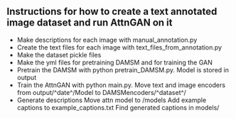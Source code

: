 ## Instructions for how to create a text annotated image dataset and run AttnGAN on it
- Make descriptions for each image with manual_annotation.py
- Create the text files for each image with text_files_from_annotation.py
- Make the dataset pickle files
- Make the yml files for pretraining DAMSM and for training the GAN
- Pretrain the DAMSM with python pretrain_DAMSM.py. Model is stored in output
- Train the AttnGAN with python main.py. 
Move text and image encoders from output/^date^/Model to DAMSMencoders/^dataset^/
- Generate descriptions
Move attn model to /models
Add example captions to example_captions.txt
Find generated captions in models/
